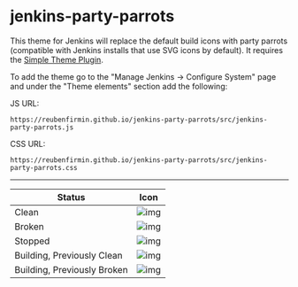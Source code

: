 # jenkins-party-parrots

This theme for Jenkins will replace the default build icons with party parrots (compatible with Jenkins installs that use SVG icons by default).  It requires the [Simple Theme Plugin](https://plugins.jenkins.io/simple-theme-plugin/).

To add the theme go to the "Manage Jenkins -> Configure System" page and under the "Theme elements" section add the following:<br/>

JS URL:
```text
https://reubenfirmin.github.io/jenkins-party-parrots/src/jenkins-party-parrots.js
```

CSS URL:
```text
https://reubenfirmin.github.io/jenkins-party-parrots/src/jenkins-party-parrots.css
```

----

| Status | Icon |
| ------ | ---- |
| Clean | ![img](https://cdn.jsdelivr.net/gh/reubenfirmin/jenkins-party-parrots/images/clean-build.png) | 
| Broken | ![img](https://cdn.jsdelivr.net/gh/reubenfirmin/jenkins-party-parrots/images/broken-build.png) | 
| Stopped | ![img](https://cdn.jsdelivr.net/gh/reubenfirmin/jenkins-party-parrots/images/no-build.png) | 
| Building, Previously Clean | ![img](https://cdn.jsdelivr.net/gh/reubenfirmin/jenkins-party-parrots/images/partyparrot.gif) | 
| Building, Previously Broken | ![img](https://cdn.jsdelivr.net/gh/reubenfirmin/jenkins-party-parrots/images/broken-building.gif) | 

